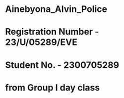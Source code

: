 # Ainebyona_Alvin_Police
# Registration Number - 23/U/05289/EVE
# Student No. - 2300705289
# from Group I day class
